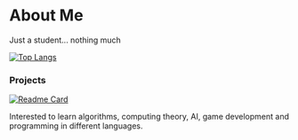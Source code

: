 # About Me  
Just a student... nothing much

[![Top Langs](https://github-readme-stats.vercel.app/api/top-langs/?username=ssuish&langs_count=8)](https://github.com/anuraghazra/github-readme-stats)

### Projects
[![Readme Card](https://github-readme-stats.vercel.app/api/pin/?username=ssuish&repo=prog)](https://github.com/anuraghazra/github-readme-stats)

Interested to learn algorithms, computing theory, AI, game development and programming in different languages.

